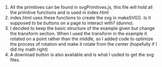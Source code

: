 1. All the primitives can be found in svgPrimitives.js, this file will hold all the primitive functions and is used in index.html
2. index.html uses these functions to create the svg in makeSVG(). Is it supposed to be buttons on a page to interact with? (dunno).
3. I decided to keep the basic structure of the example given but change the transform section.
When I used the transform in the example it rotated on a point rather than the middle, so I added code to optimize the process of rotation and make it rotate from the center (hopefully if I did my math right)
4. A download button is also available and is what I usded to get the svg files.
